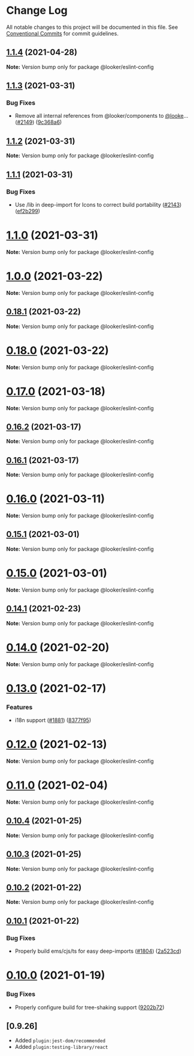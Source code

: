 # Change Log

All notable changes to this project will be documented in this file.
See [Conventional Commits](https://conventionalcommits.org) for commit guidelines.

## [1.1.4](https://github.com/looker-open-source/eslint-config/compare/v1.1.3...v1.1.4) (2021-04-28)

**Note:** Version bump only for package @looker/eslint-config





## [1.1.3](https://github.com/looker-open-source/eslint-config/compare/v1.1.2...v1.1.3) (2021-03-31)


### Bug Fixes

* Remove all internal references from @looker/components to [@looke](https://github.com/looke)… ([#2149](https://github.com/looker-open-source/eslint-config/issues/2149)) ([9c368a6](https://github.com/looker-open-source/eslint-config/commit/9c368a6777dee2e5556002c8d2673647e6fec915))





## [1.1.2](https://github.com/looker-open-source/eslint-config/compare/v1.1.1...v1.1.2) (2021-03-31)

**Note:** Version bump only for package @looker/eslint-config





## [1.1.1](https://github.com/looker-open-source/eslint-config/compare/v1.1.0...v1.1.1) (2021-03-31)


### Bug Fixes

* Use /lib in deep-import for Icons to correct build portability ([#2143](https://github.com/looker-open-source/eslint-config/issues/2143)) ([ef2b299](https://github.com/looker-open-source/eslint-config/commit/ef2b2995c602989c25c6925d061844e308a91e2e))





# [1.1.0](https://github.com/looker-open-source/eslint-config/compare/v1.0.0...v1.1.0) (2021-03-31)

**Note:** Version bump only for package @looker/eslint-config





# [1.0.0](https://github.com/looker-open-source/eslint-config/compare/v0.18.0...v1.0.0) (2021-03-22)

**Note:** Version bump only for package @looker/eslint-config





## [0.18.1](https://github.com/looker-open-source/eslint-config/compare/v0.18.0...v0.18.1) (2021-03-22)

**Note:** Version bump only for package @looker/eslint-config





# [0.18.0](https://github.com/looker-open-source/eslint-config/compare/v0.17.0...v0.18.0) (2021-03-22)

**Note:** Version bump only for package @looker/eslint-config





# [0.17.0](https://github.com/looker-open-source/eslint-config/compare/v0.16.2...v0.17.0) (2021-03-18)

**Note:** Version bump only for package @looker/eslint-config





## [0.16.2](https://github.com/looker-open-source/eslint-config/compare/v0.16.0...v0.16.2) (2021-03-17)

**Note:** Version bump only for package @looker/eslint-config





## [0.16.1](https://github.com/looker-open-source/eslint-config/compare/v0.16.0...v0.16.1) (2021-03-17)

**Note:** Version bump only for package @looker/eslint-config





# [0.16.0](https://github.com/looker-open-source/eslint-config/compare/v0.15.1...v0.16.0) (2021-03-11)

**Note:** Version bump only for package @looker/eslint-config





## [0.15.1](https://github.com/looker-open-source/eslint-config/compare/v0.15.0...v0.15.1) (2021-03-01)

**Note:** Version bump only for package @looker/eslint-config





# [0.15.0](https://github.com/looker-open-source/eslint-config/compare/v0.14.1...v0.15.0) (2021-03-01)

**Note:** Version bump only for package @looker/eslint-config





## [0.14.1](https://github.com/looker-open-source/eslint-config/compare/v0.14.0...v0.14.1) (2021-02-23)

**Note:** Version bump only for package @looker/eslint-config





# [0.14.0](https://github.com/looker-open-source/eslint-config/compare/v0.13.0...v0.14.0) (2021-02-20)

**Note:** Version bump only for package @looker/eslint-config





# [0.13.0](https://github.com/looker-open-source/eslint-config/compare/v0.12.0...v0.13.0) (2021-02-17)


### Features

* i18n support ([#1881](https://github.com/looker-open-source/eslint-config/issues/1881)) ([8377f95](https://github.com/looker-open-source/eslint-config/commit/8377f95c143c317f3defae1fa9154c9b9377f831))





# [0.12.0](https://github.com/looker-open-source/eslint-config/compare/v0.11.0...v0.12.0) (2021-02-13)

**Note:** Version bump only for package @looker/eslint-config





# [0.11.0](https://github.com/looker-open-source/eslint-config/compare/v0.10.4...v0.11.0) (2021-02-04)

**Note:** Version bump only for package @looker/eslint-config





## [0.10.4](https://github.com/looker-open-source/eslint-config/compare/v0.10.3...v0.10.4) (2021-01-25)

**Note:** Version bump only for package @looker/eslint-config





## [0.10.3](https://github.com/looker-open-source/eslint-config/compare/v0.10.2...v0.10.3) (2021-01-25)

**Note:** Version bump only for package @looker/eslint-config





## [0.10.2](https://github.com/looker-open-source/eslint-config/compare/v0.10.1...v0.10.2) (2021-01-22)

**Note:** Version bump only for package @looker/eslint-config





## [0.10.1](https://github.com/looker-open-source/eslint-config/compare/v0.10.0...v0.10.1) (2021-01-22)


### Bug Fixes

* Properly build ems/cjs/ts for easy deep-imports ([#1804](https://github.com/looker-open-source/eslint-config/issues/1804)) ([2a523cd](https://github.com/looker-open-source/eslint-config/commit/2a523cd70b079944376c6dc87c18202e05a97b01))





# [0.10.0](https://github.com/looker-open-source/eslint-config/compare/v0.9.29...v0.10.0) (2021-01-19)


### Bug Fixes

* Properly configure build for tree-shaking support ([9202b72](https://github.com/looker-open-source/eslint-config/commit/9202b72bc5fb99eb3e1af7d9e56f3dc15b1df2a4))





## [0.9.26]

- Added `plugin:jest-dom/recommended`
- Added `plugin:testing-library/react`
